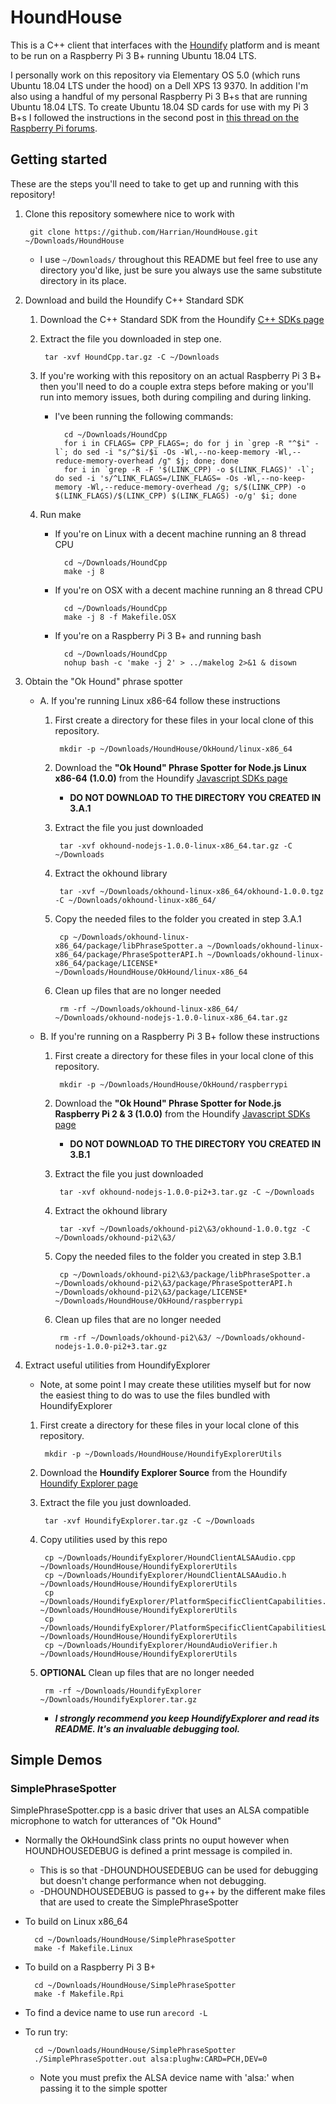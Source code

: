 # HoundHouse
This is a C++ client that interfaces with the [Houndify](http://houndify.com) platform and is meant to be run on a Raspberry Pi 3 B+ running Ubuntu 18.04 LTS.

I personally work on this repository via Elementary OS 5.0 (which runs Ubuntu 18.04 LTS under the hood) on a Dell XPS 13 9370. In addition I'm also using a handful of my personal Raspberry Pi 3 B+s that are running Ubuntu 18.04 LTS. To create Ubuntu 18.04 SD cards for use with my Pi 3 B+s I followed the instructions in the second post in [this thread on the Raspberry Pi forums](https://www.raspberrypi.org/forums/viewtopic.php?t=215724).

## Getting started

These are the steps you'll need to take to get up and running with this repository!

1. Clone this repository somewhere nice to work with

        git clone https://github.com/Harrian/HoundHouse.git ~/Downloads/HoundHouse

    * I use `~/Downloads/` throughout this README but feel free to use any directory you'd like, just be sure you always use the same substitute directory in its place.

2. Download and build the Houndify C++ Standard SDK
    1. Download the C++ Standard SDK from the Houndify [C++ SDKs page](https://www.houndify.com/sdks#CPP)

    2. Extract the file you downloaded in step one.

            tar -xvf HoundCpp.tar.gz -C ~/Downloads

    3. If you're working with this repository on an actual Raspberry Pi 3 B+ then you'll need to do a couple extra steps before making or you'll run into memory issues, both during compiling and during linking.
        * I've been running the following commands:

                cd ~/Downloads/HoundCpp
                for i in CFLAGS= CPP_FLAGS=; do for j in `grep -R "^$i" -l`; do sed -i "s/^$i/$i -Os -Wl,--no-keep-memory -Wl,--reduce-memory-overhead /g" $j; done; done
                for i in `grep -R -F '$(LINK_CPP) -o $(LINK_FLAGS)' -l`; do sed -i 's/^LINK_FLAGS=/LINK_FLAGS= -Os -Wl,--no-keep-memory -Wl,--reduce-memory-overhead /g; s/$(LINK_CPP) -o $(LINK_FLAGS)/$(LINK_CPP) $(LINK_FLAGS) -o/g' $i; done

    4. Run make
        * If you're on Linux with a decent machine running an 8 thread CPU

                cd ~/Downloads/HoundCpp
                make -j 8

        * If you're on OSX with a decent machine running an 8 thread CPU

                cd ~/Downloads/HoundCpp
                make -j 8 -f Makefile.OSX

        * If you're on a Raspberry Pi 3 B+ and running bash

                cd ~/Downloads/HoundCpp
                nohup bash -c 'make -j 2' > ../makelog 2>&1 & disown

3. Obtain the "Ok Hound" phrase spotter
    * A. If you're running Linux x86-64 follow these instructions
        1. First create a directory for these files in your local clone of this repository.

                mkdir -p ~/Downloads/HoundHouse/OkHound/linux-x86_64

        1. Download the **"Ok Hound" Phrase Spotter for Node.js Linux x86-64 (1.0.0)** from the Houndify [Javascript SDKs page](https://www.houndify.com/sdks#javascript)
            * **DO NOT DOWNLOAD TO THE DIRECTORY YOU CREATED IN 3.A.1**

        2. Extract the file you just downloaded

                tar -xvf okhound-nodejs-1.0.0-linux-x86_64.tar.gz -C ~/Downloads

        3. Extract the okhound library

                tar -xvf ~/Downloads/okhound-linux-x86_64/okhound-1.0.0.tgz -C ~/Downloads/okhound-linux-x86_64/

        4. Copy the needed files to the folder you created in step 3.A.1

                cp ~/Downloads/okhound-linux-x86_64/package/libPhraseSpotter.a ~/Downloads/okhound-linux-x86_64/package/PhraseSpotterAPI.h ~/Downloads/okhound-linux-x86_64/package/LICENSE* ~/Downloads/HoundHouse/OkHound/linux-x86_64

        5. Clean up files that are no longer needed

                rm -rf ~/Downloads/okhound-linux-x86_64/ ~/Downloads/okhound-nodejs-1.0.0-linux-x86_64.tar.gz

    * B. If you're running on a Raspberry Pi 3 B+ follow these instructions
        1. First create a directory for these files in your local clone of this repository.

                mkdir -p ~/Downloads/HoundHouse/OkHound/raspberrypi

        1. Download the **"Ok Hound" Phrase Spotter for Node.js Raspberry Pi 2 & 3 (1.0.0)** from the Houndify [Javascript SDKs page](https://www.houndify.com/sdks#javascript)
            * **DO NOT DOWNLOAD TO THE DIRECTORY YOU CREATED IN 3.B.1**

        2. Extract the file you just downloaded

                tar -xvf okhound-nodejs-1.0.0-pi2+3.tar.gz -C ~/Downloads

        3. Extract the okhound library

                tar -xvf ~/Downloads/okhound-pi2\&3/okhound-1.0.0.tgz -C ~/Downloads/okhound-pi2\&3/

        4. Copy the needed files to the folder you created in step 3.B.1

                cp ~/Downloads/okhound-pi2\&3/package/libPhraseSpotter.a ~/Downloads/okhound-pi2\&3/package/PhraseSpotterAPI.h ~/Downloads/okhound-pi2\&3/package/LICENSE* ~/Downloads/HoundHouse/OkHound/raspberrypi

        5. Clean up files that are no longer needed

                rm -rf ~/Downloads/okhound-pi2\&3/ ~/Downloads/okhound-nodejs-1.0.0-pi2+3.tar.gz

4. Extract useful utilities from HoundifyExplorer
    * Note, at some point I may create these utilities myself but for now the easiest thing to do was to use the files bundled with HoundifyExplorer

    1. First create a directory for these files in your local clone of this repository.

            mkdir -p ~/Downloads/HoundHouse/HoundifyExplorerUtils

    2. Download the **Houndify Explorer Source** from the Houndify [Houndify Explorer page](https://www.houndify.com/sdks#HoundifyExplorer)

    3. Extract the file you just downloaded.

            tar -xvf HoundifyExplorer.tar.gz -C ~/Downloads

    4. Copy utilities used by this repo

            cp ~/Downloads/HoundifyExplorer/HoundClientALSAAudio.cpp ~/Downloads/HoundHouse/HoundifyExplorerUtils
            cp ~/Downloads/HoundifyExplorer/HoundClientALSAAudio.h ~/Downloads/HoundHouse/HoundifyExplorerUtils
            cp ~/Downloads/HoundifyExplorer/PlatformSpecificClientCapabilities.h ~/Downloads/HoundHouse/HoundifyExplorerUtils
            cp ~/Downloads/HoundifyExplorer/PlatformSpecificClientCapabilitiesLinux.cpp ~/Downloads/HoundHouse/HoundifyExplorerUtils
            cp ~/Downloads/HoundifyExplorer/HoundAudioVerifier.h ~/Downloads/HoundHouse/HoundifyExplorerUtils

    5. **OPTIONAL** Clean up files that are no longer needed

            rm -rf ~/Downloads/HoundifyExplorer ~/Downloads/HoundifyExplorer.tar.gz

        * **_I strongly recommend you keep HoundifyExplorer and read its README. It's an invaluable debugging tool._**

## Simple Demos

### SimplePhraseSpotter
SimplePhraseSpotter.cpp is a basic driver that uses an ALSA compatible microphone to watch for utterances of "Ok Hound"

* Normally the OkHoundSink class prints no ouput however when HOUNDHOUSEDEBUG is defined a print message is compiled in.
    * This is so that -DHOUNDHOUSEDEBUG can be used for debugging but doesn't change performance when not debugging.
    * -DHOUNDHOUSEDEBUG is passed to g++ by the different make files that are used to create the SimplePhraseSpotter

* To build on Linux x86_64

        cd ~/Downloads/HoundHouse/SimplePhraseSpotter
        make -f Makefile.Linux

* To build on a Raspberry Pi 3 B+

        cd ~/Downloads/HoundHouse/SimplePhraseSpotter
        make -f Makefile.Rpi

* To find a device name to use run `arecord -L`

* To run try:

        cd ~/Downloads/HoundHouse/SimplePhraseSpotter
        ./SimplePhraseSpotter.out alsa:plughw:CARD=PCH,DEV=0

    * Note you must prefix the ALSA device name with 'alsa:' when passing it to the simple spotter

